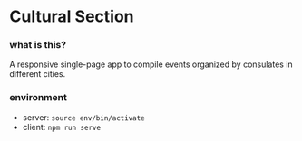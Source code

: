 # Cultural Section

### what is this?

A responsive single-page app to compile events organized by consulates in different cities.

### environment

- server: `source env/bin/activate`
- client: `npm run serve`